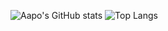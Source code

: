 

![Aapo's GitHub stats](https://github-readme-stats.vercel.app/api?username=asvorg&show_icons=true&theme=gotham)
![Top Langs](https://github-readme-stats.vercel.app/api/top-langs/?username=asvorg&theme=gotham)

<!--
**asvorg/asvorg** is a ✨ _special_ ✨ repository because its `README.md` (this file) appears on your GitHub profile.

Here are some ideas to get you started:

- 🔭 I’m currently working on ...
- 🌱 I’m currently learning ...
- 👯 I’m looking to collaborate on ...
- 🤔 I’m looking for help with ...
- 💬 Ask me about ...
- 📫 How to reach me: ...
- 😄 Pronouns: ...
- ⚡ Fun fact: ...
-->
